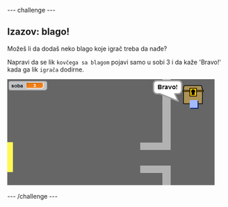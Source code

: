 \--- challenge \---

## Izazov: blago!

Možeš li da dodaš neko blago koje igrač treba da nađe?

Napravi da se lik `kovčega sa blagom` pojavi samo u sobi 3 i da kaže 'Bravo!' kada ga lik `igrača` dodirne.

![screenshot](images/world-treasure.png)

\--- /challenge \---